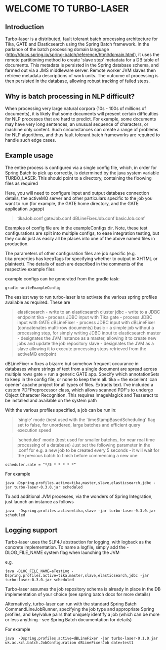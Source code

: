 # **WELCOME TO TURBO-LASER**


## Introduction

Turbo-laser is a distributed, fault tolerant batch processing architecture for Tika, GATE and Elasticsearch using the Spring Batch framework. In the parlance of the batch processing domain language (http://docs.spring.io/spring-batch/reference/html/domain.html), it uses the remote partitioning method to create 'slave step' metadata for a DB table of documents. This metadata is persisted in the Spring database schema, and farmed out via a JMS middleware server. Remote worker JVM slaves then retrieve metadata descriptions of work units. The outcome of processing is then persisted in the database, allowing robust tracking of failed steps.

## Why is batch processing in NLP difficult?

When processing very large natural corpora (10s - 100s of millions of documents), it is likely that some documents will present certain difficulties for NLP processes that are hard to predict. For example, some documents may have very long sentences, an unusual sequence of characters, or machine only content. Such circumstances can create a range of problems for NLP algorithms, and thus fault tolerant batch frameworks are required to handle such edge cases.

## Example usage

The entire process is configured via a single config file, which, in order for Spring Batch to pick up correctly, is determined by the java system variable TURBO_LASER. This should point to a directory, containing the floowing files as required

Here, you will need to configure input and output database connection details, the activeMQ server and other particulars specific to the job you want to run (for example, the GATE home directory, and the GATE application .xgapp)

> tikaJob.conf
> gateJob.conf
> dBLineFixerJob.conf
> basicJob.conf


Examples of config file are in the exampleConfigs dir. Note, these test configurations are split into multiple configs, to ease integration testing, but they could just as easily all be places into one of the above named files in production.


The parameters of other configuration files are job specific (e.g. tika.properties has keepTags for specifying whether to output in XHTML or plaintext). The details of each are described in the comments of the respective example files

example configs can be generated from the gradle task:

```
gradle writeExampleConfig
```

The easiest way to run turbo-laser is to activate the various spring profiles available as required. These are

> elasticsearch - write to an elasticsearch cluster
> jdbc - write to a JDBC endpoint
> tika - process JDBC input with Tika
> gate - process JDBC input with GATE
> dBLineFixer - process JDBC input with dBLineFixer (concatenates multi-row documents)
> basic - a simple job without a processing step, for simply writing JDBC input to elasticsearch
> master - designates the JVM instance as a master, allowing it to create new jobs and update the job repository
> slave - designates the JVM as a slave allowing it to execute processing steps retrieved from the activeMQ endpoint


dBLineFixer = fixes a bizarre but somehow frequent occurance in databases where strings of text from a single document are spread across multiple rows
gate = run a generic GATE app. Specify which annotationSets to keep in the config file, or none to keep them all.
tika = the excellent 'can opener' apache project for all types of files. Extracts text. I've included a custom PDFPreprocessor class, which allows scanned PDF's to undergo Object Character Recognition. This requires ImageMagick and Tesseract to be installed and available on the system path





With the various profiles specified, a job can be run in:

> 'single' mode (best used with the 'timeStampBasedScheduling' flag set to false, for unordered, large batches and efficient query execution speed

> 'scheduled' mode (best used for smaller batches, for near real time processing of a database) Just set the following parameter in the .conf for e.g. a new job to be created every 5 seconds - it will wait for the previous batch to finish before commencing a new one

```
scheduler.rate = "*/5 * * * * *"
```


For example
```
java -Dspring.profiles.active=tika,master,slave,elasticsearch,jdbc -jar turbo-laser-0.3.0.jar scheduled
```

To add additional JVM processes, via the wonders of Spring Integration, just launch an instance as follows
```
java  -Dspring.profiles.active=tika,slave -jar turbo-laser-0.3.0.jar scheduled
```
## Logging support

Turbo-laser uses the SLF4J abstraction for logging, with logback as the concrete implementation. To name a logfile, simply add the -DLOG_FILE_NAME system flag when launching the JVM

e.g.


```
java -DLOG_FILE_NAME=aTestLog -Dspring.profiles.active=tika,master,slave,elasticsearch,jdbc -jar turbo-laser-0.3.0.jar scheduled
```





Turbo-laser assumes the job repository schema is already in place in the DB implementation of your choice (see spring batch docs for more details)



Alternatively, turbo-laser can run with the standard Spring Batch CommandLineJobRunner, specifying the job type and appropriate Spring profiles, and key/value pairs that uniquely identify a job (which can be more or less anything - see Spring Batch documentation for details)

For example
```
java  -Dspring.profiles.active=dBLineFixer -jar turbo-laser-0.1.0.jar uk.ac.kcl.batch.JobConfiguration dBLineFixerJob date=test1
```


